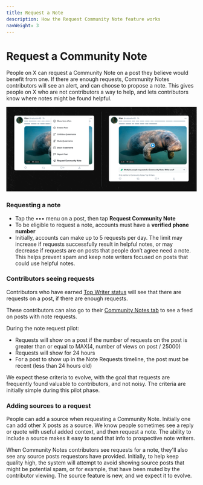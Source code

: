 ```yaml
---
title: Request a Note
description: How the Request Community Note feature works
navWeight: 3
---
```

# Request a Community Note

People on X can request a Community Note on a post they believe would benefit from one. If there are enough requests, Community Notes contributors will see an alert, and can choose to propose a note. This gives people on X who are not contributors a way to help, and lets contributors know where notes might be found helpful.

![Button to request a note, and banner showing what a contributor sees when there are requests on a post](../images/note-requests.png)

### Requesting a note

- Tap the ••• menu on a post, then tap **Request Community Note**
- To be eligible to request a note, accounts must have a **verified phone number**
- Initially, accounts can make up to 5 requests per day. The limit may increase if requests successfully result in helpful notes, or may decrease if requests are on posts that people don’t agree need a note. This helps prevent spam and keep note writers focused on posts that could use helpful notes.

### Contributors seeing requests

Contributors who have earned [Top Writer status](../contributing/top-contributors.md) will see that there are requests on a post, if there are enough requests.

These contributors can also go to their [Community Notes tab](https://x.com/i/communitynotes) to see a feed on posts with note requests.

During the note request pilot:
- Requests will show on a post if the number of requests on the post is greater than or equal to MAX(4, number of views on post / 25000)
- Requests will show for 24 hours
- For a post to show up in the Note Requests timeline, the post must be recent (less than 24 hours old)

We expect these criteria to evolve, with the goal that requests are frequently found valuable to contributors, and not noisy. The criteria are initially simple during this pilot phase.

### Adding sources to a request

People can add a source when requesting a Community Note. Initially one can add other X posts as a source. We know people sometimes see a reply or quote with useful added context, and then request a note. The ability to include a source makes it easy to send that info to prospective note writers.

When Community Notes contributors see requests for a note, they'll also see any source posts requestors have provided. Initially, to help keep quality high, the system will attempt to avoid showing source posts that might be potential spam, or for example, that have been muted by the contributor viewing. The source feature is new, and we expect it to evolve.
